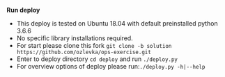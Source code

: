
**Run deploy**

* This deploy is tested on Ubuntu 18.04 with default preinstalled python 3.6.6
* No specific library installations required.
* For start please clone this fork `git clone -b solution https://github.com/ozlevka/ops-exercise.git`
* Enter to deploy directory `cd deploy` and run `./deploy.py`
* For overview options of deploy please run:`./deploy.py -h|--help`

